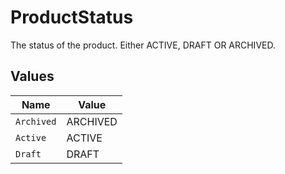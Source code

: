 # ProductStatus

The status of the product. Either ACTIVE, DRAFT OR ARCHIVED.


## Values

| Name       | Value      |
| ---------- | ---------- |
| `Archived` | ARCHIVED   |
| `Active`   | ACTIVE     |
| `Draft`    | DRAFT      |